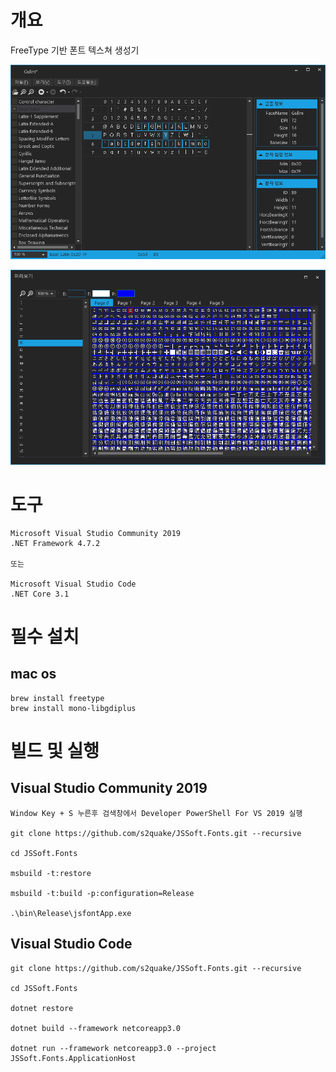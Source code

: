 # 개요

FreeType 기반 폰트 텍스쳐 생성기

![main](./image01.png)

![preview](./image02.png)

# 도구

    Microsoft Visual Studio Community 2019
    .NET Framework 4.7.2

    또는

    Microsoft Visual Studio Code
    .NET Core 3.1

# 필수 설치

## mac os
    
    brew install freetype
    brew install mono-libgdiplus


# 빌드 및 실행

## Visual Studio Community 2019

    Window Key + S 누른후 검색창에서 Developer PowerShell For VS 2019 실행

    git clone https://github.com/s2quake/JSSoft.Fonts.git --recursive

    cd JSSoft.Fonts

    msbuild -t:restore 

    msbuild -t:build -p:configuration=Release

    .\bin\Release\jsfontApp.exe

## Visual Studio Code

    git clone https://github.com/s2quake/JSSoft.Fonts.git --recursive

    cd JSSoft.Fonts

    dotnet restore

    dotnet build --framework netcoreapp3.0

    dotnet run --framework netcoreapp3.0 --project JSSoft.Fonts.ApplicationHost
